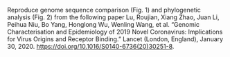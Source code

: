 Reproduce genome sequence comparison (Fig. 1) and phylogenetic analysis (Fig. 2) from the following paper
Lu, Roujian, Xiang Zhao, Juan Li, Peihua Niu, Bo Yang, Honglong Wu, Wenling Wang, et al. “Genomic Characterisation and Epidemiology of 2019 Novel Coronavirus: Implications for Virus Origins and Receptor Binding.” Lancet (London, England), January 30, 2020. https://doi.org/10.1016/S0140-6736(20)30251-8.
